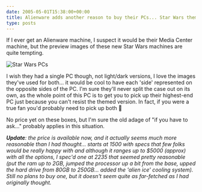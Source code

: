 ```yaml
---
date: 2005-05-01T15:38:00+00:00
title: Alienware adds another reason to buy their PCs... Star Wars themed PCs
type: posts
---
```

If I ever get an Alienware machine, I suspect it would be their Media Center machine, but the preview images of these new Star Wars machines are quite tempting.

![Star Wars PCs](/images/SW_systems.jpg)

I wish they had a single PC though, not light/dark versions, I love the images they've used for both... it would be cool to have each 'side' represented on the opposite sides of the PC. I'm sure they'll never split the case out on its own, as the whole point of this PC is to get you to pick up their highest-end PC just because you can't resist the themed version. In fact, if you were a true fan you'd probably need to pick up both 🙂

No price yet on these boxes, but I'm sure the old adage of "if you have to ask..." probably applies in this situation.

_**Update**: the price is available now, and it actually seems much more reasonable than I had thought... starts at 1500 with specs that few folks would be really happy with and although it ranges up to $5000 (approx) with all the options, I spec'd one at 2235 that seemed pretty reasonable (put the ram up to 2GB, jumped the processor up a bit from the base, upped the hard drive from 80GB to 250GB... added the 'alien ice' cooling system). Still no plans to buy one, but it doesn't seem quite as far-fetched as I had originally thought._
